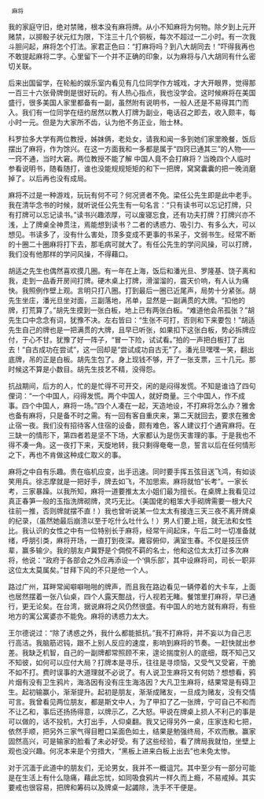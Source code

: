      麻将 

   我的家庭守旧，绝对禁赌，根本没有麻将牌。从小不知麻将为何物。除夕到上元开赌禁，以掷骰子状元红为限，下注三十几个铜板，每次不超过一二小时。有一次我斗胆问起，麻将怎个打法。家君正色曰：“打麻将吗？到八大胡同去！”吓得我再也不敢提起麻将二字。心里留下一个并不正确的印象，以为麻将与八大胡同有什么密切关联。 

   后来出国留学，在轮船的娱乐室内看见有几位同学作方城戏，才大开眼界，觉得那一百三十六张骨牌倒是很好玩的。有人热心指点，我也没学会。这时候麻将在美国盛行，很多美国人家里都备有一副，虽然附有说明书，一般人还是不易得其门而入。我们有一位同学在纽约居然以教人打牌为副业，电话召之即去，收入颇丰，每小时一元。但是为大家所不齿，认为他不务正业，贻士林。 

   科罗拉多大学有两位教授，姊妹俩，老处女，请我和闻一多到她们家里晚餐，饭后摆出了麻将，作为馀兴。在这一方面我和一多都是属于“四窍已通其三”的人物——一窍不通，当时大窘。两位教授不能了解 中国人竟不会打麻将？当晚四个人临时参看说明书，随看随打，谁也没能规规矩矩的和下一把牌，窝窝囊囊的把一晚消磨掉了。以后再也没有成局。 

   麻将不过是一种游戏，玩玩有何不可？何况贤者不免。梁任公先生即是此中老手。我在清华念书的时候，就听说任公先生有一句名言：“只有读书可以忘记打牌，只有打牌可以忘记读书。”读书兴趣浓厚，可以废寝忘食，还有功夫打牌？打牌兴亦不浅，上了牌桌全神贯注，焉能想到读书？二者的诱惑力、吸引力、有多么大，可以想见。书读多了，没有什么害处，顶多变成不更事的书呆子，文弱书生。经常不断的十圈二十圈麻将打下去，那毛病可就大了。有任公先生的学问风操，可以打牌，我们没有他那样的学问风操，不得藉口。 

   胡适之先生也偶然喜欢摸几圈。有一年在上海，饭后和潘光旦、罗隆基、饶子离和我，走到一品香开房间打牌。硬木桌上打牌，滑溜溜的，震天价响，有人认为痛快。我照例作壁上观。言明只打八圈。打到最后一圈已近尾声，局势十分紧张。胡先生坐庄，潘光旦坐对面，三副落地，吊单，显然是一副满贯的大牌。“扣他的牌，打荒算了。”胡先生摸到一张白板，地上已有两张白板。“难道他会吊孤张？”胡先生口中念念有词，犹豫不决。左右皆曰：“生张不可打，否则和下来要包！”胡适先生自己的牌也是一把满贯的大牌，且早已听张，如果扣下这张白板，势必拆牌应付，于心不甘。犹豫了好一阵子，“冒一下险，试试看。”拍的一声把白板打了出去！“自古成功在尝试”，这一回却是“尝试成功自古无”了。潘光旦嘿嘿一笑，翻出底牌，吊的正是白板。胡先生包了。身上现钱不够，开了一张支票，三十几元。那时候这不算是小数目。胡先生技艺不精，没得怨。 

   抗战期间，后方的人，忙的是忙得不可开交，闲的是闷得发慌。不知是谁诌了四句俚词：“一个中国人，闷得发慌。两个中国人，就好商量。三个中国人，作不成事。四个中国人，麻将一场。”四个人凑在一起，天造地设，不打麻将怎么办？雅舍也备有麻将，只是备不时之需。有一回有客自重庆来，第二天就回去，要求在雅舍止宿一夜。我们没有招待客人住宿的设备，颇有难色，客人建议打个通宵麻将。在三缺一的情形下，第四者若是坚不下场，大家都认为是伤天害理的事。于是我也不得不凑一角。这一夜打下来，天旋地转，我只剩得奄奄一息，誓言以后在任何情形之下，再也不肯做这种成仁取义的事。 

   麻将之中自有乐趣。贵在临机应变，出手迅速。同时要手挥五弦目送飞鸿，有如谈笑用兵。徐志摩就是一把好手，牌去如飞，不加思索。麻将就怕“长考”。一家长考，三家暴躁。以我所知，麻将一道要推太太小姐们最为擅长。在桌牌上我看见过真正春笋一般的玉指洗牌砌牌，灵巧无比。（美国佬的粗笨大手砌牌需要一根大尺往前一推，否则牌就摆不直！）我也曾听说某一位太太有接连三天三夜不离开牌桌的纪录，（虽然她最后崩溃以至于吃什么吐什么！）男人们要上班，就无法和女性比。我认识的女性之中有一位特别长于麻将，经常午间起床，午后二时一切准备就绪，呼朋引类，麻将开场，一直打到夜深。雍容俯仰，满室生春。不仅是技压侪辈，赢多输少。我的朋友卢冀野是个倜傥不羁的名士，他和这位太太打过多次麻将，他说：“政府于各部会之外应再添设一个‘俱乐部’，其中设麻将司，司长一职非这位太太莫属矣。”甘拜下风的不只是他一个人。 

   路过广州，耳畔常闻噼噼啪啪的牌声，而且我在路边看见一辆停着的大卡车，上面也居然摆着一张八仙桌，四个人露天酣战，行人视若无睹。餐馆里打麻将，早已通行，更无论矣。在台湾，据说麻将之风仍然很盛。有中国人的地方就有麻将，有些地方的寓公寓婆亦不能免。麻将的诱惑力太大。 

   王尔德说过：“除了诱惑之外，我什么都能抵抗。”我不打麻将，并不妄以为自己志行高洁。我脑筋迟钝，跟不上别人反应的速度，影响到麻将的节奏。一赶快就出参差。我缺乏机智，自己的一副牌都常照顾不来，遑论揣度别人的底细，既不知己又不知彼，如何可以应付大局？打牌本是寻乐，往往是寻烦恼，又受气又受窘，干脆不如不打。费时误事的大道理就不必说了。有人说卫生麻将又有何妨？想想看，鸦片烟有没有卫生鸦片，海洛因有没有庄生海洛因？大凡卫生麻将，结果常是有碍卫生。起初输赢小，渐渐提升。起初是朋友，渐渐成赌友，一旦成为赌友，没有交情可言。我曾看见两位朋友，都是斯文中人，为了甲扣了乙一张牌，宁可自己不和而不让乙和，事后还扬扬得意，以牌示乙，乙大怒。甲说在牌桌上损人不利己的事是可以做的，话不投机，大打出手，人仰桌翻。我又记得另外一桌，庄家连和七把，依然手顺，把另外三家气得目瞪口呆面色如土，结果是勉强终局，不欢而散。赢家固然高兴，可是输家的脸看了未必好受。有了这些经验，看了牌局我就怕，坐壁上观也没兴趣。何况本来是个穷措大，“黑板上进来白板上出去”也未免太惨。 

   对于沉湎于此道中的朋友们，无论男女，我并不一概诅咒。其中至少有一部分可能是在生活上有什么隐痛，藉此忘忧，如同吸食鸦片一样久而上瘾，不易戒掉。其实要戒也很容易，把牌和筹码以及牌桌一起蠲除，洗手不干便是。 

